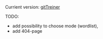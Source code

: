 Currient version:
[gitTreiner](https://saparovpetr.github.io/gitTreiner/)

TODO:

- add possibility to choose mode (wordlist),
- add 404-page
